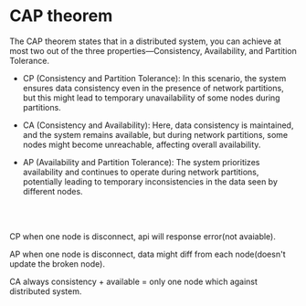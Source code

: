 # CAP theorem

The CAP theorem states that in a distributed system, you can achieve at most two out of the three properties—Consistency, Availability, and Partition Tolerance. 


- CP (Consistency and Partition Tolerance): In this scenario, the system ensures data consistency even in the presence of network partitions, but this might lead to temporary unavailability of some nodes during partitions.

- CA (Consistency and Availability): Here, data consistency is maintained, and the system remains available, but during network partitions, some nodes might become unreachable, affecting overall availability.

- AP (Availability and Partition Tolerance): The system prioritizes availability and continues to operate during network partitions, potentially leading to temporary inconsistencies in the data seen by different nodes.

<br/><br/>


CP when one node is disconnect, api will response error(not avaiable).

AP when one node is disconnect, data might diff from each node(doesn't update the broken node).

CA always consistency + available = only one node which against distributed system.
